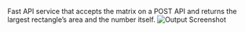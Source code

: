 Fast API service that accepts the matrix on a POST API and returns the largest
rectangle’s area and the number itself.
![Output Screenshot](https://github.com/AakashVyishak/Largest_rectangle/assets/84579425/597b800e-b2e2-4d16-aaa5-b55cdf0daeeb)
